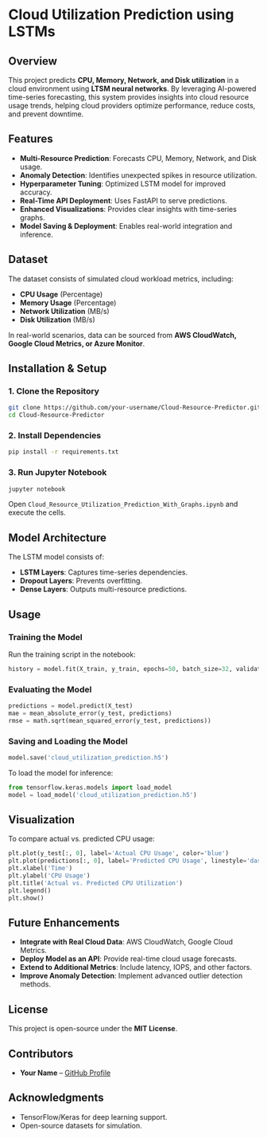 # Cloud Utilization Prediction using LSTMs

## Overview
This project predicts **CPU, Memory, Network, and Disk utilization** in a cloud environment using **LTSM neural networks**. By leveraging AI-powered time-series forecasting, this system provides insights into cloud resource usage trends, helping cloud providers optimize performance, reduce costs, and prevent downtime.

## Features
- **Multi-Resource Prediction**: Forecasts CPU, Memory, Network, and Disk usage.
- **Anomaly Detection**: Identifies unexpected spikes in resource utilization.
- **Hyperparameter Tuning**: Optimized LSTM model for improved accuracy.
- **Real-Time API Deployment**: Uses FastAPI to serve predictions.
- **Enhanced Visualizations**: Provides clear insights with time-series graphs.
- **Model Saving & Deployment**: Enables real-world integration and inference.

## Dataset
The dataset consists of simulated cloud workload metrics, including:
- **CPU Usage** (Percentage)
- **Memory Usage** (Percentage)
- **Network Utilization** (MB/s)
- **Disk Utilization** (MB/s)

In real-world scenarios, data can be sourced from **AWS CloudWatch, Google Cloud Metrics, or Azure Monitor**.

## Installation & Setup
### 1. Clone the Repository
```sh
git clone https://github.com/your-username/Cloud-Resource-Predictor.git
cd Cloud-Resource-Predictor
```

### 2. Install Dependencies
```sh
pip install -r requirements.txt
```

### 3. Run Jupyter Notebook
```sh
jupyter notebook
```
Open `Cloud_Resource_Utilization_Prediction_With_Graphs.ipynb` and execute the cells.

## Model Architecture
The LSTM model consists of:
- **LSTM Layers**: Captures time-series dependencies.
- **Dropout Layers**: Prevents overfitting.
- **Dense Layers**: Outputs multi-resource predictions.

## Usage
### Training the Model
Run the training script in the notebook:
```python
history = model.fit(X_train, y_train, epochs=50, batch_size=32, validation_data=(X_test, y_test))
```

### Evaluating the Model
```python
predictions = model.predict(X_test)
mae = mean_absolute_error(y_test, predictions)
rmse = math.sqrt(mean_squared_error(y_test, predictions))
```

### Saving and Loading the Model
```python
model.save('cloud_utilization_prediction.h5')
```
To load the model for inference:
```python
from tensorflow.keras.models import load_model
model = load_model('cloud_utilization_prediction.h5')
```

## Visualization
To compare actual vs. predicted CPU usage:
```python
plt.plot(y_test[:, 0], label='Actual CPU Usage', color='blue')
plt.plot(predictions[:, 0], label='Predicted CPU Usage', linestyle='dashed', color='orange')
plt.xlabel('Time')
plt.ylabel('CPU Usage')
plt.title('Actual vs. Predicted CPU Utilization')
plt.legend()
plt.show()
```

## Future Enhancements
- **Integrate with Real Cloud Data**: AWS CloudWatch, Google Cloud Metrics.
- **Deploy Model as an API**: Provide real-time cloud usage forecasts.
- **Extend to Additional Metrics**: Include latency, IOPS, and other factors.
- **Improve Anomaly Detection**: Implement advanced outlier detection methods.

## License
This project is open-source under the **MIT License**.

## Contributors
- **Your Name** – [GitHub Profile](https://github.com/your-username)

## Acknowledgments
- TensorFlow/Keras for deep learning support.
- Open-source datasets for simulation.
